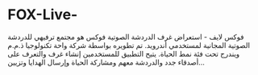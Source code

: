 # FOX-Live-
فوكس لايف - استعراض غرف الدردشة الصوتية فوكس هو مجتمع ترفيهي للدردشة الصوتية المجانية لمستخدمي أندرويد. تم تطويره بواسطة شركة واحة تكنولوجيا ذ.م.م ويندرج تحت فئة نمط الحياة. يتيح التطبيق للمستخدمين إنشاء غرف والتعرف على أصدقاء جدد والدردشة معهم ومشاركة الحياة وإرسال الهدايا وتزيين...

